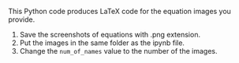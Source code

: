 This Python code produces LaTeX code for the equation images you provide. 

1. Save the screenshots of equations with .png extension.
2. Put the images in the same folder as the ipynb file.
3. Change the ```num_of_names``` value to the number of the images.


